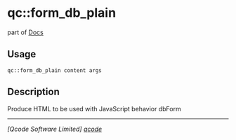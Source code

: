 qc::form_db_plain
=================

part of [Docs](.)

Usage
-----
`qc::form_db_plain content args`

Description
-----------
Produce HTML to be used with JavaScript behavior dbForm

----------------------------------
*[Qcode Software Limited] [qcode]*

[qcode]: www.qcode.co.uk "Qcode Software"